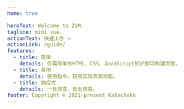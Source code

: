 ```yaml
---
home: true

heroText: Welcome to ZVM.
tagline: mini vue.
actionText: 快速上手 →
actionLink: /guide/
features:
  - title: 简单
    details: 仅需简单的HTML、CSS、JavaScript知识即可构建页面。
  - title: 易用
    details: 使用指令，轻易实现页面功能。
  - title: 响应式
    details: 一处改变，处处改变。
footer: Copyright © 2021-present Kakachake
---
```


